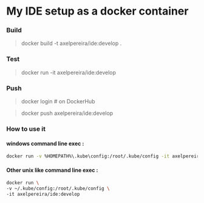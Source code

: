 # My IDE setup as a docker container

### Build 

>  docker build -t axelpereira/ide:develop .

### Test 

>   docker run -it axelpereira/ide:develop

### Push

> docker login # on DockerHub

> docker push axelpereira/ide:develop

### How to use it 

#### windows command line exec : 

```sh
docker run -v %HOMEPATH%\.kube\config:/root/.kube/config -it axelpereira/ide:develop
```

#### Other unix like command line exec :

```sh
docker run \
-v ~/.kube/config:/root/.kube/config \
-it axelpereira/ide:develop
```
